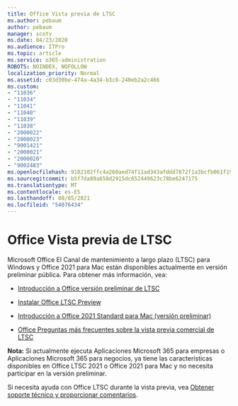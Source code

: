 ```yaml
---
title: Office Vista previa de LTSC
ms.author: pebaum
author: pebaum
manager: scotv
ms.date: 04/23/2020
ms.audience: ITPro
ms.topic: article
ms.service: o365-administration
ROBOTS: NOINDEX, NOFOLLOW
localization_priority: Normal
ms.assetid: c03d30be-474a-4a34-b3c0-240eb2a2c466
ms.custom:
- "11036"
- "11034"
- "11041"
- "11040"
- "11039"
- "11038"
- "2000022"
- "2000023"
- "9001421"
- "2000021"
- "2000020"
- "9002483"
ms.openlocfilehash: 9102102ffc4a260aed74f11ad343afddd7872f1a3bcfb061f1961aef49e6e841
ms.sourcegitcommit: b5f7da89a650d2915dc652449623c78be6247175
ms.translationtype: MT
ms.contentlocale: es-ES
ms.lasthandoff: 08/05/2021
ms.locfileid: "54076434"
---
```

# <a name="office-ltsc-preview"></a>Office Vista previa de LTSC

Microsoft Office El Canal de mantenimiento a largo plazo (LTSC) para Windows y Office 2021 para Mac están disponibles actualmente en versión preliminar pública. Para obtener más información, vea:

- [Introducción a Office versión preliminar de LTSC](https://docs.microsoft.com/deployoffice/office2021/overview-ltsc-preview)

- [Instalar Office LTSC Preview](https://docs.microsoft.com/deployoffice/office2021/install-ltsc-preview)

- [Introducción a Office 2021 Standard para Mac (versión preliminar)](https://docs.microsoft.com/deployoffice/office2021/overview-mac-preview)

- [Office Preguntas más frecuentes sobre la vista previa comercial de LTSC](https://answers.microsoft.com/msoffice/forum/all/office-ltsc-commercial-preview-faq/0fcf5976-f87f-4be1-81af-9f6d6141bc3a)  

**Nota:** Si actualmente ejecuta Aplicaciones Microsoft 365 para empresas o Aplicaciones Microsoft 365 para negocios, ya tiene las características disponibles en Office LTSC 2021 o Office 2021 para Mac y no necesita participar en la versión preliminar.

Si necesita ayuda con Office LTSC durante la vista previa, vea [Obtener soporte técnico y proporcionar comentarios](https://docs.microsoft.com/deployoffice/office2021/install-ltsc-preview#getting-support-and-providing-feedback).
